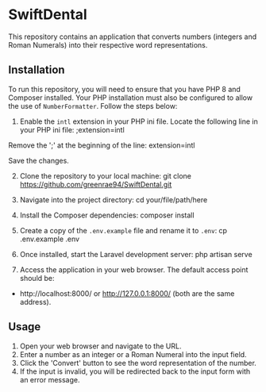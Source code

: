 # SwiftDental

This repository contains an application that converts numbers (integers and Roman Numerals) into their respective word representations.

## Installation

To run this repository, you will need to ensure that you have PHP 8 and Composer installed. Your PHP installation must also be configured to allow the use of `NumberFormatter`. Follow the steps below:

1. Enable the `intl` extension in your PHP ini file. Locate the following line in your PHP ini file:
    ;extension=intl

Remove the ';' at the beginning of the line:
    extension=intl

Save the changes.

2. Clone the repository to your local machine:
    git clone https://github.com/greenrae94/SwiftDental.git


3. Navigate into the project directory:
    cd your/file/path/here

4. Install the Composer dependencies:
    composer install

5. Create a copy of the `.env.example` file and rename it to `.env`:
    cp .env.example .env


6. Once installed, start the Laravel development server:
    php artisan serve


7. Access the application in your web browser. The default access point should be:
- http://localhost:8000/ or http://127.0.0.1:8000/ (both are the same address).

## Usage

1. Open your web browser and navigate to the URL.
2. Enter a number as an integer or a Roman Numeral into the input field.
3. Click the 'Convert' button to see the word representation of the number.
4. If the input is invalid, you will be redirected back to the input form with an error message.

